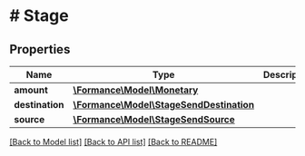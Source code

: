# # Stage

## Properties

Name | Type | Description | Notes
------------ | ------------- | ------------- | -------------
**amount** | [**\Formance\Model\Monetary**](Monetary.md) |  | [optional]
**destination** | [**\Formance\Model\StageSendDestination**](StageSendDestination.md) |  | [optional]
**source** | [**\Formance\Model\StageSendSource**](StageSendSource.md) |  | [optional]

[[Back to Model list]](../../README.md#models) [[Back to API list]](../../README.md#endpoints) [[Back to README]](../../README.md)
